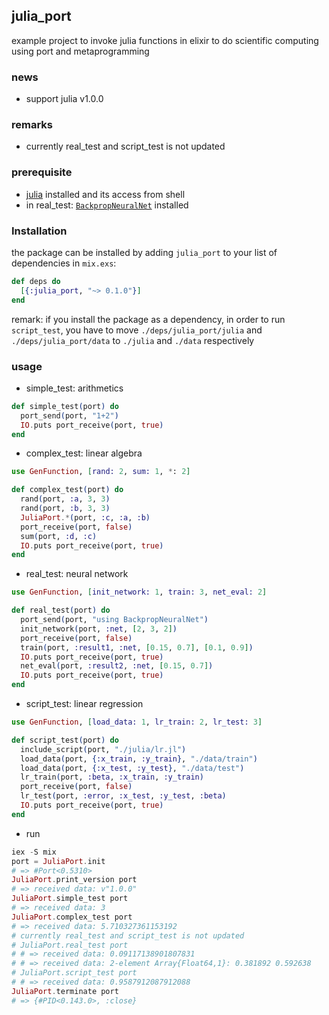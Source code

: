 ## julia_port
example project to invoke julia functions in elixir to do scientific computing using port and metaprogramming

### news
* support julia v1.0.0

### remarks
* currently real_test and script_test is not updated

### prerequisite
* [julia](http://julialang.org/) installed and its access from shell
* in real_test: [`BackpropNeuralNet`](https://github.com/compressed/BackpropNeuralNet.jl) installed

### Installation

the package can be installed
by adding `julia_port` to your list of dependencies in `mix.exs`:

```elixir
def deps do
  [{:julia_port, "~> 0.1.0"}]
end
```

remark: if you install the package as a dependency, in order to run `script_test`,
you have to move `./deps/julia_port/julia` and `./deps/julia_port/data` to `./julia` and `./data` respectively
### usage
* simple_test: arithmetics
```elixir
def simple_test(port) do
  port_send(port, "1+2")
  IO.puts port_receive(port, true)
end
```
* complex_test: linear algebra
```elixir
use GenFunction, [rand: 2, sum: 1, *: 2]

def complex_test(port) do
  rand(port, :a, 3, 3)
  rand(port, :b, 3, 3)
  JuliaPort.*(port, :c, :a, :b)
  port_receive(port, false)
  sum(port, :d, :c)
  IO.puts port_receive(port, true)
end
```
* real_test: neural network
```elixir
use GenFunction, [init_network: 1, train: 3, net_eval: 2]

def real_test(port) do
  port_send(port, "using BackpropNeuralNet")
  init_network(port, :net, [2, 3, 2])
  port_receive(port, false)
  train(port, :result1, :net, [0.15, 0.7], [0.1, 0.9])
  IO.puts port_receive(port, true)
  net_eval(port, :result2, :net, [0.15, 0.7])
  IO.puts port_receive(port, true)
end
```
* script_test: linear regression
```elixir
use GenFunction, [load_data: 1, lr_train: 2, lr_test: 3]

def script_test(port) do
  include_script(port, "./julia/lr.jl")
  load_data(port, {:x_train, :y_train}, "./data/train")
  load_data(port, {:x_test, :y_test}, "./data/test")
  lr_train(port, :beta, :x_train, :y_train)
  port_receive(port, false)
  lr_test(port, :error, :x_test, :y_test, :beta)
  IO.puts port_receive(port, true)
end
```
* run
```elixir
iex -S mix
port = JuliaPort.init
# => #Port<0.5310>
JuliaPort.print_version port
# => received data: v"1.0.0"
JuliaPort.simple_test port
# => received data: 3
JuliaPort.complex_test port
# => received data: 5.710327361153192
# currently real_test and script_test is not updated
# JuliaPort.real_test port
# # => received data: 0.09117138901807831
# # => received data: 2-element Array{Float64,1}: 0.381892 0.592638
# JuliaPort.script_test port
# # => received data: 0.9587912087912088
JuliaPort.terminate port
# => {#PID<0.143.0>, :close}
```
